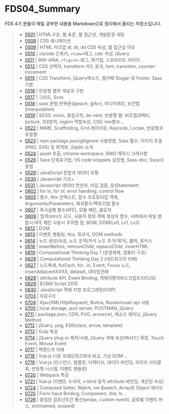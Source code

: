 # FDS04_Summary
FDS 4기 분들이 매일 공부한 내용을 Markdown으로 정리해서 올리는 저장소입니다.

> - [0501](./README/0501.md) | HTML구조, 웹 표준, 웹 접근성, 개발환경 세팅
> - [0508](./README/0508.md) | CSS 애니메이션
> - [0509](./README/0509.md) | HTML 마크업 dl, dt, dd CSS 속성, 웹 접근성 이슈
> - [0510](./README/0510.md) | vscode 단축키, `<time>`태그, calc 속성, jQuery
> - [0511](./README/0511.md) | WAI-ARIA, `<figure>` 태그, IR기법, 스프라이트 이미지
> - [0512](./README/0512.md) | CSS 선택자, transform 카드 효과, font, transition, counter-increment
> - [0515](./README/0515.md) | CSS Transform, jQuery메소드, 웹카페 Slogan 및 Footer, Sass 기본
> - [0516](./README/0516.md) | 반응형 웹의 개념과 구현
> - [0517](./README/0517.md) | 그리드, Scss
> - [0518](./README/0518.md) | sass 문법 반복문(@each, @for), 미디어쿼리, 보간법(interpolation)  
> - [0519](./README/0519.md) | SCSS: mixin, 중첩규칙, de-nest, 반응형 웹: 비트맵과벡터, picture, 3대원칙, region 역할속성, CSS: mix함수...
> - [0522](./README/0522.md) | MIME, Scaffolding, Grid 레이아웃, Keycode, Locale, 반응형과 유동형
> - [0523](./README/0523.md) | npm package.json/gitignore 사용방법, Sass 함수, 이미지 추출(PNG, SVG) 및 최적화, Zeplin 소개
> - [0524](./README/0524.md) | asset 추출, chrome workspace, RWD 제작시 고려사항
> - [0526](./README/0526.md) | Sass 단축표기법, VS code snippets 설정법, Sass-doc, Susy사용법
> - [0529](./README/0529.md) | JavaScript 문법과 데이터 유형
> - [0530](./README/0530.md) | Javascript 기초+
> - [0531](./README/0531.md) | Javascript 데이터 연산자, 타입 검증, 문(Statement)
> - [0602](./README/0602.md) | for in, for of, error handling, control flow
> - [0605](./README/0605.md) | 함수, this 컨텍스트, 함수 프로토타입 객체, Arguments/Parameters, 재귀함수/팩토리얼 함수
> - [0607](./README/0607.md) | 즉시실행 함수(IIFE), 모듈 패턴, 클로저
> - [0609](./README/0609.md) | 엄격(strict) 모드, 사용자 정의 객체 생성자 함수, 서버에서 파일 병합시 IIFE 패턴 사용시 주의할 점, BOM, DOM(Lv0, Lv1, Lv2)
> - [0612](./README/0612.md) | DOM
> - [0613](./README/0613.md) | 이벤트 핸들링, this, 정규식, DOM methods
> - [0614](./README/0614.md) | 노드 생성/속성, 노드 조작(자식 노드 추가/제거), 클릭, 포커스
> - [0616](./README/0616.md) | insertBefore, removeChild, replaceChild, innerHTML
> - [0619](./README/0619.md) | Computational Thinking Day 1 (운영체제, 컴퓨터 구조)
> - [0626](./README/0626.md) | Computational Thinking Day 2 (네트워크의 이해)
> - [0627](./README/0627.md) | 노드복제, forEach, for…in, Event, Focus 노드, insertAdjacentXXXX, dataset, 네이밍관례
> - [0628](./README/0628.md) | attribute API, Event Binding, 객체지향자바스크립트(OOJS)
> - [0629](./README/0629.md) | ECMA Script 2015 
> - [0630](./README/0630.md) | JavaScript 객체 지향 프로그래밍(OOP)
> - [0703](./README/0703.md) | 자료구조
> - [0704](./README/0704.md) | Ajax(XMLHttpRequest), Bulma, Randomuser api 사용
> - [0705](./README/0705.md) | local storage, json server, POSTMAN, jQuery
> - [0711](./README/0711.md) | package.json, CDN, PUG, arrow(=>), 메소드 체이닝, jQuery Method
> - [0712](./README/0712.md) | jQuery, pug, ES6(class, arrow, template)
> - [0713](./README/0713.md) | Gulp 특강
> - [0714](./README/0714.md) | jQuery plug-in 제작/사용, jQuery 객체 속성(메서드) 확장, Touch Event, Mouse Event
> - [0717](./README/0717.md) | 백엔드의 이해
> - [0718](./README/0718.md) | Vue.js 다른 프레임워크와의 비교, 가상 DOM ...
> - [0719](./README/0719.md) | Vue.js (인스턴스, 템플릿, 디렉티브, 데이터 바인딩, 라이프 사이클 훅, 반응형 시스템, 이벤트 핸들링)
> - [0720](./README/0720.md) | Webpack 특강
> - [0721](./README/0721.md) | Vue.js (이벤트 수식어, v-bind 동적 attribute 바인딩, 계산된 속성)
> - [0724](./README/0724.md) | Computed Setter, Watch, vm.$watch, Array와 Object 메서드
> - [0725](./README/0725.md) | Form Input Binding, Component, slot, Is...
> - [0726](./README/0726.md) | 중첩된 컴포넌트간 통신(props, custom event), 글로벌 이벤트 버스, slot(named, scoped)